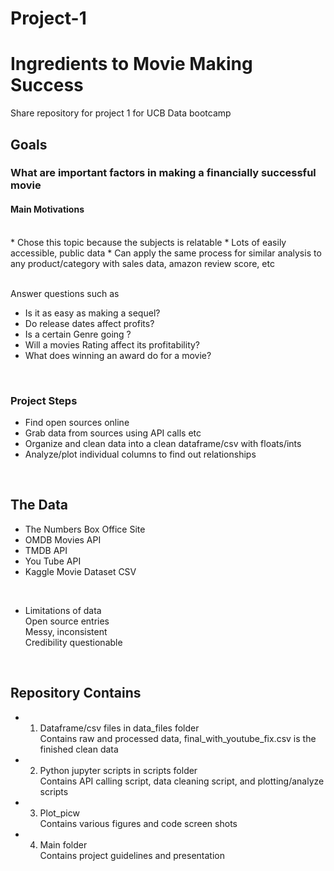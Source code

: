 # Project-1
# Ingredients to Movie Making Success
Share repository for project 1 for UCB Data bootcamp
<br/>
## Goals
### What are important factors in making a financially successful movie
#### Main Motivations
<br/>
* Chose this topic because the subjects is relatable
* Lots of easily accessible, public data
* Can apply the same process for similar analysis to any product/category with sales data, amazon review score, etc

<br/>Answer questions such as<br/>
* Is it as easy as making a sequel?
* Do release dates affect profits?
* Is a certain Genre going ?
* Will a movies Rating affect its profitability?
* What does winning an award do for a movie?
<br/>

### Project Steps
* Find open sources online 
* Grab data from sources using API calls etc
* Organize and clean data into a clean dataframe/csv with floats/ints
* Analyze/plot  individual columns to find out relationships
<br/>

## The Data
* The Numbers Box Office Site
* OMDB Movies API
* TMDB API
* You Tube API
* Kaggle Movie Dataset CSV
<br/>

* Limitations of data<br/>
Open source entries<br/>
Messy, inconsistent<br/>
Credibility questionable<br/>
<br/>

## Repository Contains
* 1. Dataframe/csv files in data_files folder<br/>
Contains raw and processed data, final_with_youtube_fix.csv is the finished clean data
* 2. Python jupyter scripts in scripts folder<br/>
Contains API calling script, data cleaning script, and plotting/analyze scripts
* 3. Plot_picw<br/>
Contains various figures and code screen shots
* 4. Main folder<br>
Contains project guidelines and presentation




